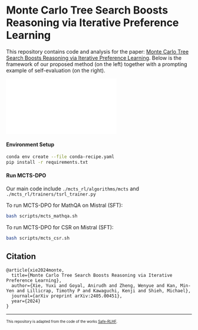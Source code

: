 # Monte Carlo Tree Search Boosts Reasoning via Iterative Preference Learning

This repository contains code and analysis for the paper: [Monte Carlo Tree Search Boosts Reasoning via Iterative Preference Learning](https://arxiv.org/abs/2405.00451). 
Below is the framework of our proposed method (on the left) together with a prompting example of self-evaluation (on the right).

![Model Framework](figures/framework-colorblindfriendly.pdf)

#### Environment Setup

```sh
conda env create --file conda-recipe.yaml
pip install -r requirements.txt
```

#### Run MCTS-DPO

Our main code include `./mcts_rl/algorithms/mcts` and `./mcts_rl/trainers/tsrl_trainer.py`

To run MCTS-DPO for MathQA on Mistral (SFT):
```sh
bash scripts/mcts_mathqa.sh
```

To run MCTS-DPO for CSR on Mistral (SFT):
```sh
bash scripts/mcts_csr.sh
```

## Citation

```
@article{xie2024monte,
  title={Monte Carlo Tree Search Boosts Reasoning via Iterative Preference Learning},
  author={Xie, Yuxi and Goyal, Anirudh and Zheng, Wenyue and Kan, Min-Yen and Lillicrap, Timothy P and Kawaguchi, Kenji and Shieh, Michael},
  journal={arXiv preprint arXiv:2405.00451},
  year={2024}
}
```

---
<sub><sup>This repository is adapted from the code of the works [Safe-RLHF](https://github.com/PKU-Alignment/safe-rlhf). </sup></sub>